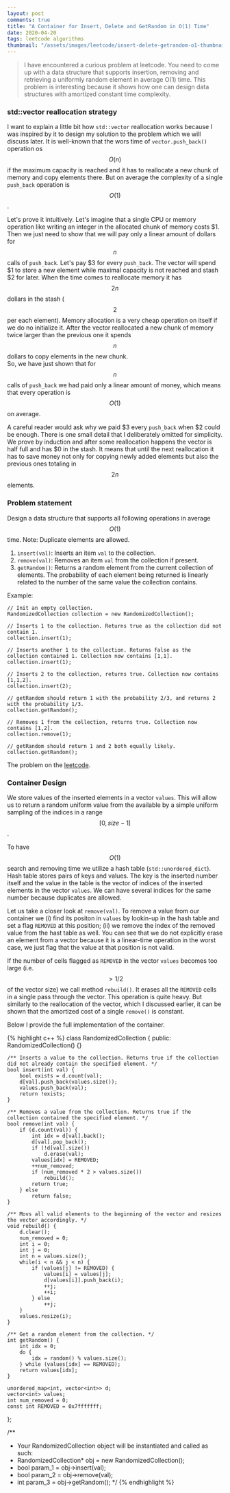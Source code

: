 ```yaml
---
layout: post
comments: true
title: "A Container for Insert, Delete and GetRandom in O(1) Time"
date: 2020-04-20
tags: leetcode algorithms
thumbnail: "/assets/images/leetcode/insert-delete-getrandom-o1-thumbnail.png"
---
```


> I have encountered a curious problem at leetcode. 
> You need to come up with a data structure that supports insertion, removing and retrieving a uniformly random element in average O(1) time. This problem is interesting because it shows how one can design data structures with amortized constant time complexity.

<!--more-->


### std::vector reallocation strategy
I want to explain a little bit how `std::vector` reallocation works because I was inspired by it to design my solution to the problem which we will discuss later.
It is well-known that the wors time of `vector.push_back()` operation os $$O(n)$$ if the maximum capacity is reached and it has to reallocate a new chunk of memory and copy elements there.
But on average the complexity of a single `push_back` operation is $$O(1)$$. 

Let's prove it intuitively. Let's imagine that a single CPU or memory operation like writing an integer in the allocated chunk of memory costs $1. 
Then we just need to show that we will pay only a linear amount of dollars for $$n$$ calls of `push_back`.
Let's pay $3 for every `push_back`. The vector will spend $1 to store a new element while maximal capacity is not reached and stash $2 for later. 
When the time comes to reallocate memory it has $$2n$$ dollars in the stash ($$2$$ per each element). Memory allocation is a very cheap operation on itself if we do no initialize it.  After the vector reallocated a new chunk of memory twice larger than the previous one it spends $$n$$ dollars to copy elements in the new chunk.  
So, we have just shown that for $$n$$ calls of `push_back` we had paid only a linear amount of money, which means that every operation is $$O(1)$$ on average.

A careful reader would ask why we paid $3 every `push_back` when $2  could be enough. There is one small detail that I deliberately omitted for simplicity.
We prove by induction and after some reallocation happens the vector is half full and has $0 in the stash. It means that until the next reallocation it has to save money not only for copying newly added elements but also the previous ones totaling in $$2n$$ elements. 


### Problem statement
Design a data structure that supports all following operations in average $$O(1)$$ time.
Note: Duplicate elements are allowed.

1. `insert(val)`: Inserts an item `val` to the collection.
2. `remove(val)`: Removes an item `val` from the collection if present.
3. `getRandom()`: Returns a random element from the current collection of elements. The probability of each element being returned is linearly related to the number of the same value the collection contains.

Example:

```
// Init an empty collection.
RandomizedCollection collection = new RandomizedCollection();

// Inserts 1 to the collection. Returns true as the collection did not contain 1.
collection.insert(1);

// Inserts another 1 to the collection. Returns false as the collection contained 1. Collection now contains [1,1].
collection.insert(1);

// Inserts 2 to the collection, returns true. Collection now contains [1,1,2].
collection.insert(2);

// getRandom should return 1 with the probability 2/3, and returns 2 with the probability 1/3.
collection.getRandom();

// Removes 1 from the collection, returns true. Collection now contains [1,2].
collection.remove(1);

// getRandom should return 1 and 2 both equally likely.
collection.getRandom();
```
The problem on the [leetcode](https://leetcode.com/problems/insert-delete-getrandom-o1-duplicates-allowed/).

### Container Design

We store values of the inserted elements in a vector `values`. This will allow us to return a random uniform value from the available by a simple uniform sampling of the indices in a range $$[0, size - 1]$$.

To have $$O(1)$$ search and removing time we utilize a hash table (`std::unordered_dict`). 
Hash table stores pairs of keys and values.
The key is the inserted number itself and the value in the table is the vector of indices of the inserted elements in the vector `values`. We can have several indices for the same number because duplicates are allowed.

Let us take a closer look at `remove(val)`.
To remove a value from our container we (i) find its positon in `values` by lookin-up in the hash table and set a flag `REMOVED` at this position;  (ii) we remove the index of the removed value from the hast table as well. You can see that we do not explicitly erase an element from a vector because it is a linear-time operation in the worst case, we just flag that the value at that position is not valid. 

If the number of cells flagged as `REMOVED` in the vector `values` becomes too large (i.e. $$> 1/2$$ of the vector size) we call method `rebuild()`. It erases all the `REMOVED` cells in a single pass through the vector. This operation is quite heavy. But similarly to the reallocation of the vector, which I discussed earlier, it can be shown that the amortized cost of a single `remove()` is constant.

Below I provide the full implementation of the container.

{% highlight c++ %}
class RandomizedCollection {
public:
    RandomizedCollection() {}
    
    /** Inserts a value to the collection. Returns true if the collection did not already contain the specified element. */
    bool insert(int val) {
        bool exists = d.count(val);
        d[val].push_back(values.size());
        values.push_back(val);
        return !exists;
    }
    
    /** Removes a value from the collection. Returns true if the collection contained the specified element. */
    bool remove(int val) {
        if (d.count(val)) {
            int idx = d[val].back();
            d[val].pop_back();
            if (!d[val].size()) 
                d.erase(val);
            values[idx] = REMOVED;
            ++num_removed;
            if (num_removed * 2 > values.size())
                rebuild();
            return true;
        } else
            return false;
    }
    
    /** Movs all valid elements to the beginning of the vector and resizes the vector accordingly. */
    void rebuild() {
        d.clear();
        num_removed = 0;
        int i = 0;
        int j = 0;
        int n = values.size();
        while(i < n && j < n) {
            if (values[j] != REMOVED) {
                values[i] = values[j];
                d[values[i]].push_back(i);
                ++j;
                ++i;
            } else
                ++j;
        }
        values.resize(i);
    }
    
    /** Get a random element from the collection. */
    int getRandom() {
        int idx = 0;
        do {
            idx = random() % values.size();
        } while (values[idx] == REMOVED);
        return values[idx];
    }
    
    unordered_map<int, vector<int>> d;
    vector<int> values;
    int num_removed = 0;
    const int REMOVED = 0x7fffffff;
};

/**
 * Your RandomizedCollection object will be instantiated and called as such:
 * RandomizedCollection* obj = new RandomizedCollection();
 * bool param_1 = obj->insert(val);
 * bool param_2 = obj->remove(val);
 * int param_3 = obj->getRandom();
 */
{% endhighlight %}


